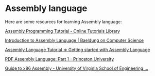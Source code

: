 Assembly language
=================


Here are some resources for learning Assembly language:

[Assembly Programming Tutorial - Online Tutorials Library](https://www.tutorialspoint.com/assembly_programming/index.htm)

[Introduction to Assembly Language | Baeldung on Computer Science](https://www.baeldung.com/cs/assembly-language)

[Assembly Language Tutorial => Getting started with Assembly Language](https://riptutorial.com/assembly)

[PDF Assembly Language: Part 1 - Princeton University](https://www.cs.princeton.edu/courses/archive/spr19/cos217/lectures/13_Assembly1.pdf)

[Guide to x86 Assembly - University of Virginia School of Engineering ...](https://www.cs.virginia.edu/~evans/cs216/guides/x86.html)

